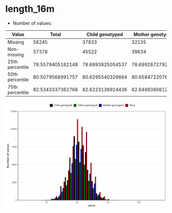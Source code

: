 # length_16m
- Number of values:

| Value | Total | Child genotyped | Mother genotyped | Father genotyped |
| ----- | ----- | --------------- | ---------------- | ---------------- |
| Missing | 56245 | 37833 | 32135 | 21025 |
| Non-missing | 57378 | 45522 | 39634 | 29193 |
| 25th percentile | 78.5579405162148 | 78.6693825054537 | 78.699287279267 | 78.7072445157838 |
| 50th percentile | 80.5079568991757 | 80.6295540326664 | 80.6584722078005 | 80.6309981826141 |
| 75th percentile | 82.5343337362768 | 82.6223136924436 | 82.6488380612853 | 82.6054197984512 |



![](length_16m_n.png)



